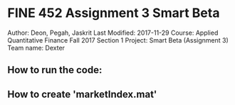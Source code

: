 # FINE 452 Assignment 3 Smart Beta
Author: Deon, Pegah, Jaskrit
Last Modified: 2017-11-29
Course: Applied Quantitative Finance Fall 2017 Section 1
Project: Smart Beta (Assignment 3)
Team name: Dexter

## How to run the code:

## How to create 'marketIndex.mat'
